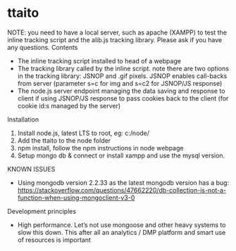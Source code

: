 # ttaito
NOTE: you need to have a local server, such as apache (XAMPP) to test the inline tracking script and the alib.js tracking library. 
Please ask if you have any questions. 
Contents
- The inline tracking script installed to head of a webpage
- The tracking library called by the inline script.   note there are two options in the tracking library: JSNOP and .gif pixels. JSNOP enables call-backs from server (parameter s=c for img and s=c2 for JSNOP/JS response) 
- The node.js server endpoint managing the data saving and response to client if using JSNOP/JS response to pass cookies back to the client (for cookie id:s managed by the server)

Installation

1. Install node.js, latest LTS to root, eg: c:/node/
2. Add the ttaito to the node folder
3. npm install, follow the npm instructions in node webpage
4. Setup mongo db & connect or install xampp and use the mysql version. 

KNOWN ISSUES
- Using mongodb version 2.2.33 as the latest mongodb version has a bug: https://stackoverflow.com/questions/47662220/db-collection-is-not-a-function-when-using-mongoclient-v3-0

Development principles
- High performance. Let’s not use mongoose and other heavy systems to slow this down. This after all an analytics / DMP platform and smart use of resources is important


